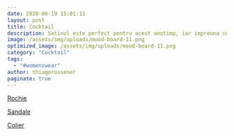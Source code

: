 ```yaml
---
date: 2020-06-19 15:01:11
layout: post
title: Cocktail
description: Satinul este perfect pentru acest anotimp, iar impreuna cu sandalele Benvenuti fac perechea perfecta pentru o petrecere in aer liber.
image: /assets/img/uploads/mood-board-11.png
optimized_image: /assets/img/uploads/mood-board-11.png
category: "Cocktail"
tags:
  - "#womenswear"
author: thiagorossener
paginate: true
---
```

[Rochie](http://bit.do/fF5Ty)

[Sandale](http://bit.do/fF5TB)

[Colier](http://bit.do/fF5TE)
